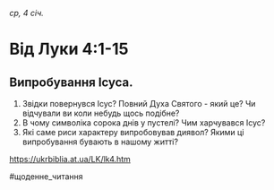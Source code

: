 
_ср, 4 січ._

# Від Луки 4:1-15

## Випробування Ісуса.
1. Звідки повернувся Ісус? Повний Духа Святого - який це? Чи відчували ви коли небудь щось подібне?
2. В чому символіка сорока днів у пустелі? Чим харчувався Ісус?
3. Які саме риси характеру випробовував диявол? Якими ці випробування бувають в нашому житті?

https://ukrbiblia.at.ua/LK/lk4.htm

#щоденне_читання
